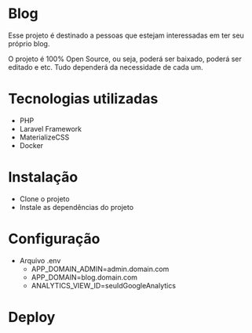 # Blog

Esse projeto é destinado a pessoas que estejam interessadas em ter seu próprio blog.

O projeto é 100% Open Source, ou seja, poderá ser baixado, poderá ser editado e etc. Tudo dependerá da necessidade de cada um.

# Tecnologias utilizadas
 * PHP
 * Laravel Framework
 * MaterializeCSS
 * Docker
 
# Instalação
 * Clone o projeto
 * Instale as dependências do projeto

# Configuração
 * Arquivo .env
    * APP_DOMAIN_ADMIN=admin.domain.com
    * APP_DOMAIN=blog.domain.com
    * ANALYTICS_VIEW_ID=seuIdGoogleAnalytics
# Deploy